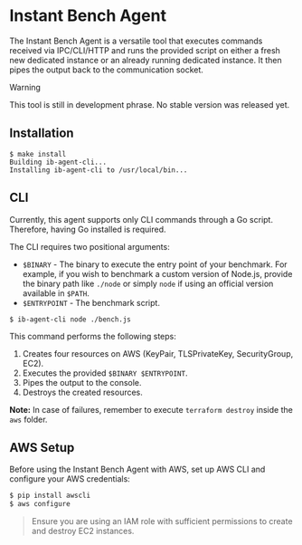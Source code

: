 # Instant Bench Agent

The Instant Bench Agent is a versatile tool that executes commands received via IPC/CLI/HTTP and runs the provided script on either a fresh new dedicated instance or an already running dedicated instance. It then pipes the output back to the communication socket.

> [!WARNING]
> This tool is still in development phrase. No stable version was released yet.

## Installation

```console
$ make install
Building ib-agent-cli...
Installing ib-agent-cli to /usr/local/bin...
```

## CLI

Currently, this agent supports only CLI commands through a Go script. Therefore, having Go installed is required.

The CLI requires two positional arguments:

* `$BINARY` - The binary to execute the entry point of your benchmark. For example, if you wish to benchmark a custom version of Node.js, provide the binary path like `./node` or simply `node` if using an official version available in `$PATH`.
* `$ENTRYPOINT` - The benchmark script.

```console
$ ib-agent-cli node ./bench.js
```

This command performs the following steps:

1. Creates four resources on AWS (KeyPair, TLSPrivateKey, SecurityGroup, EC2).
2. Executes the provided `$BINARY $ENTRYPOINT`.
3. Pipes the output to the console.
4. Destroys the created resources.

**Note:** In case of failures, remember to execute `terraform destroy` inside the `aws` folder.

## AWS Setup

Before using the Instant Bench Agent with AWS, set up AWS CLI and configure your AWS credentials:

```bash
$ pip install awscli
$ aws configure
```

> Ensure you are using an IAM role with sufficient permissions to create and destroy EC2 instances.
